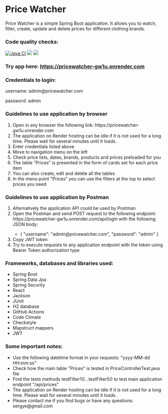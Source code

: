 <h1>Price Watcher</h1>

<p>Price Watcher is a simple Spring Boot application.
It allows you to watch, filter, create, update and delete prices for different clothing brands.</p>

### Code quality checks:
<a href="https://github.com/sergye/pricewatcher/actions/workflows/main.yml"><img src="https://github.com/sergye/pricewatcher/actions/workflows/main.yml/badge.svg" alt="Java CI"/></a>
<a href="https://codeclimate.com/github/sergye/pricewatcher/maintainability"><img src="https://api.codeclimate.com/v1/badges/d38d989a02a428da6ca0/maintainability" /></a>
<a href="https://codeclimate.com/github/sergye/pricewatcher/test_coverage"><img src="https://api.codeclimate.com/v1/badges/d38d989a02a428da6ca0/test_coverage" /></a>

### Try app here: https://pricewatcher-gw1u.onrender.com

### Credentials to login:
<p>username: admin@pricewatcher.com
<p>password: admin

### Guidelines to use application by browser
<ol>
<li>Open in any browser the following link: https://pricewatcher-gw1u.onrender.com </li>
<li>The application on Render hosting can be idle if it is not used for a long time. Please wait for several minutes until it loads.</li>
<li>Enter credentials listed above</li>
<li>Move to navigation menu on the left</li>
<li>Check price lists, dates, brands, products and prices preloaded for you </li>
<li>The table "Prices" is presented in the form of cards set for each price item </li>
<li>You can also create, edit and delete all the tables</li>
<li>In the menu point "Prices" you can use the filters at the top to select prices you need  </li>
</ol>

### Guidelines to use application by Postman
<ol>
<li>Alternatively the application API could be used by Postman</li>
<li>Open the Postman and send POST request to the following endpoint: https://pricewatcher-gw1u.onrender.com/api/login with the following JSON body:</li>
    <ul>
        <li> {
    "username": "admin@pricewatcher.com",
    "password": "admin"
}</li>
    </ul>
<li>Copy JWT token</li>
<li>Try to execute requests to any application endpoint with the token using Bearer Token authorization type</li>
</ol>

### Frameworks, databases and libraries used:
<ul>
<li>Spring Boot</li>
<li>Spring Data Jpa</li>
<li>Spring Security</li>
<li>React</li>
<li>Jackson </li>
<li>JUnit </li>
<li>H2 database </li>
<li>GitHub Actions </li>
<li>Code Climate </li>
<li>Checkstyle </li>
<li>Mapstruct mappers</li>
<li>JWT</li>
</ul>

### Some important notes:
<ul>
<li>Use the following datetime format in your requests: "yyyy-MM-dd HH:mm:ss"</li>
<li>Check how the main table "Prices" is tested in PriceControllerTest.java file</li>
<li>Find the tests methods testFilter1()...testFilter5() to test main application endpoint "/api/prices"</li>
<li>The application on Render hosting can be idle if it is not used for a long time. Please wait for several minutes until it loads.</li>
<li>Please contact me if you find bugs or have any questions: sergye@gmail.com</li>
</ul>

